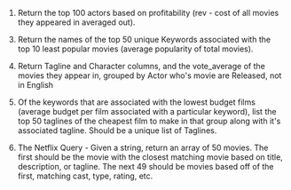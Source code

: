 
1. Return the top 100 actors based on profitability (rev - cost of all movies they appeared in averaged out).

<!-- 2. Return entire rows of the top 10 most popular actors (appeared in the most films) of the top 5 most profitable films (revenue - cost) -->

3. Return the names of the top 50 unique Keywords associated with the top 10 least popular movies (average popularity of total movies).

4. Return Tagline and Character columns, and the vote_average of the movies they appear in, grouped by Actor who's movie are Released, not in English

5. Of the keywords that are associated with the lowest budget films (average budget per film associated with a particular keyword), list the top 50 taglines of the cheapest film to make in that group along with it's associated tagline. Should be a unique list of Taglines.

6. The Netflix Query - Given a string, return an array of 50 movies. The first should be the movie with the closest matching movie based on title, description, or tagline. The next 49 should be movies based off of the first, matching cast, type, rating, etc.
